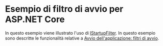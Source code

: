 # <a name="aspnet-core-startup-filter-sample"></a>Esempio di filtro di avvio per ASP.NET Core

In questo esempio viene illustrato l'uso di [IStartupFilter](https://docs.microsoft.com/dotnet/api/microsoft.aspnetcore.hosting.istartupfilter). In questo esempio sono descritte le funzionalità relative a [Avvio dell'applicazione: filtri di avvio](https://docs.microsoft.com/aspnet/core/fundamentals/startup#startup-filters).
